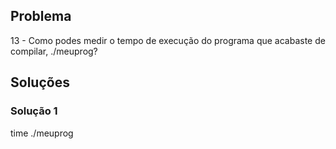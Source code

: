 ## Problema

13 - Como podes medir o tempo de execução do programa que acabaste de compilar, ./meuprog?

## Soluções

### Solução 1

time ./meuprog
